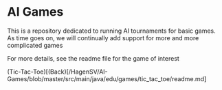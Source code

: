 # AI Games

This is a repository dedicated to running AI tournaments for basic games.
As time goes on, we will continually add support for more and more complicated games

For more details, see the readme file for the game of interest

(Tic-Tac-Toe)[(Back)[/HagenSV/AI-Games/blob/master/src/main/java/edu/games/tic_tac_toe/readme.md]